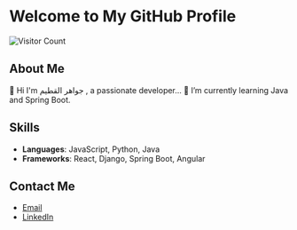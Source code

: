 # Welcome to My GitHub Profile

![Visitor Count](https://visitor-badge.laobi.icu/badge?page_id=jawaher-alqotym.jawaher-alqotym)

## About Me
👋 Hi I'm جواهر القطيم , a passionate developer...
🌱 I’m currently learning Java and Spring Boot.

## Skills
- **Languages**: JavaScript, Python, Java
- **Frameworks**: React, Django, Spring Boot, Angular

## Contact Me
- [Email](mailto:jwahralqtym@gmail.com)
- [LinkedIn](https://www.linkedin.com/in/jawaher-alqotym/)
  
<!---
jawaher-alqotym/jawaher-alqotym is a ✨ special ✨ repository because its `README.md` (this file) appears on your GitHub profile.
You can click the Preview link to take a look at your changes.
--->
